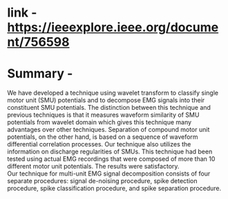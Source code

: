 # link - https://ieeexplore.ieee.org/document/756598
# Summary - 
We have developed a technique using wavelet transform to classify single motor unit (SMU) potentials and to decompose EMG signals into their constituent 
SMU potentials. The distinction between this technique and previous techniques is that it measures waveform similarity of SMU potentials from wavelet domain
which gives this technique many advantages over other techniques. Separation of compound motor unit potentials, on the other hand, is based on a sequence of
waveform differential correlation processes. Our technique also utilizes the information on discharge regularities of SMUs. This technique had been tested using
actual EMG recordings that were composed of more than 10 different motor unit potentials. The results were satisfactory.
<br/>
Our technique for multi-unit EMG signal decomposition consists of four separate procedures: signal de-noising procedure, spike detection procedure, spike 
classification procedure, and spike separation procedure. 
